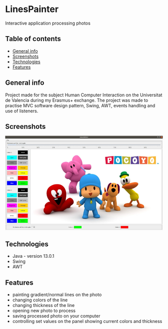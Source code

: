 # LinesPainter
Interactive application processing photos

## Table of contents
* [General info](#general-info)
* [Screenshots](#screenshots)
* [Technologies](#technologies)
* [Features](#features)

## General info
Project made for the subject Human Computer Interaction on the Universitat de Valencia during my Erasmus+ exchange. The project was made to practise MVC software design pattern, Swing, AWT, events handling and use of listeners.

## Screenshots
![Screenshot1](./img/screenshot1.jpg)

## Technologies
* Java - version 13.0.1
* Swing
* AWT

## Features
* painting gradient/normal lines on the photo
* changing colors of the line
* changing thickness of the line
* opening new photo to process
* saving processed photo on your computer
* controlling set values on the panel showing current colors and thickness


